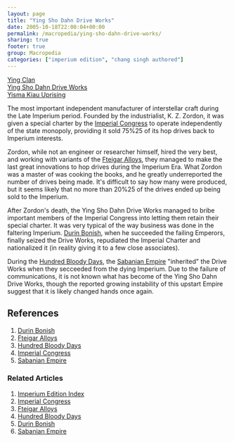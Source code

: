 ```yaml
---
layout: page
title: "Ying Sho Dahn Drive Works"
date: 2005-10-18T22:00:04+00:00
permalink: /macropedia/ying-sho-dahn-drive-works/
sharing: true
footer: true
group: Macropedia
categories: ["imperium edition", "chang singh authored"]
---
```


<div class='row'>
	<div class='col-md-4'><a href='/macropedia/ying-clan'>Ying Clan</a></div>
	<div class='col-md-4'><a href='/macropedia/ying-sho-dahn-drive-works'>Ying Sho Dahn Drive Works</a></div>
	<div class='col-md-4'><a href='/macropedia/yisma-kiau-uprising'>Yisma Kiau Uprising</a></div>
</div>


The most important independent manufacturer of interstellar craft during the Late Imperium period.  Founded by the industrialist, K. Z. Zordon, it was given a special charter by the [Imperial Congress](/macropedia/imperial-congress) to operate independently of the state monopoly, providing it sold 75%25 of its hop drives back to Imperium interests.

Zordon, while not an engineer or researcher himself, hired the very best, and working with  variants of the [Fteigar Alloys](/macropedia/fteigar-alloys), they managed to make the last great innovations to hop drives during the Imperium Era.  What Zordon was a master of was cooking the books, and he greatly underreported the number of drives being made.  It's difficult to say how many were produced, but it seems likely that no more than 20%25 of the drives ended up being sold to the Imperium.

After Zordon's death, the Ying Sho Dahn Drive Works managed to bribe important members of the Imperial Congress into letting them retain their special charter.  It was very typical of the way business was done in the faltering Imperium.  [Durin Bonish](/macropedia/durin-bonish), when he succeeded the failing Emperors, finally seized the Drive Works, repudiated the Imperial Charter and nationalized it (in reality giving it to a few close associates).

During the [Hundred Bloody Days](/macropedia/hundred-bloody-days), the [Sabanian Empire](/macropedia/sabanian-empire) "inherited" the Drive Works when they secceeded from the dying Imperium.  Due to the failure of communications, it is not known what has become of the Ying Sho Dahn Drive Works, though the reported growing instability of this upstart Empire suggest that it is likely changed hands once again.

## References
1. [Durin Bonish](/macropedia/durin-bonish)
1. [Fteigar Alloys](/macropedia/fteigar-alloys)
1. [Hundred Bloody Days](/macropedia/hundred-bloody-days)
1. [Imperial Congress](/macropedia/imperial-congress)
1. [Sabanian Empire](/macropedia/sabanian-empire)

### Related Articles

1. [Imperium Edition Index](/macropedia/imperium-edition-index)
2. [Imperial Congress](/macropedia/imperial-congress)
3. [Fteigar Alloys](/macropedia/fteigar-alloys)
4. [Hundred Bloody Days](/macropedia/hundred-bloody-days)
5. [Durin Bonish](/macropedia/durin-bonish)
6. [Sabanian Empire](/macropedia/sabanian-empire)



 
